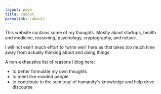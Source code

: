 ```yaml
---
layout: page
title: /about
permalink: /about/
---
```


This website contains some of my thoughts. Mostly about startups, health and medicine, reasoning, psychology, cryptography, and netsec.

I will not exert much effort to 'write well' here as that takes too much time away from actually thinking about and doing things.

A non-exhaustive list of reasons I blog here:

- to better formulate my own thoughts
- to meet like-minded people
- to contribute to the sum total of humanity's knowledge and help drive discourse
